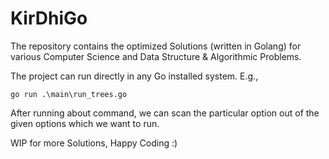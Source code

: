 # KirDhiGo
The repository contains the optimized Solutions (written in Golang) for various Computer Science and Data Structure &amp; Algorithmic Problems.

The project can run directly in any Go installed system.
E.g.,

`go run .\main\run_trees.go`

After running about command, we can scan the particular option out of the given options which we want to run.

WIP for more Solutions, Happy Coding :)
